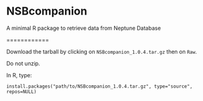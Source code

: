 NSBcompanion
============

A minimal R package to retrieve data from Neptune Database

============


Download the tarball by clicking on `NSBcompanion_1.0.4.tar.gz` then on `Raw`.  

Do not unzip.

In R, type:

    install.packages("path/to/NSBcompanion_1.0.4.tar.gz", type="source", repos=NULL)
    